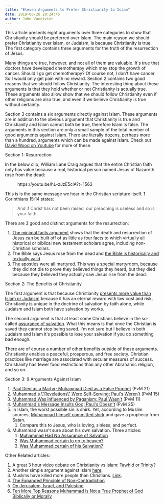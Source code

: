 ```yaml
---
title: "Eleven Arguments to Prefer Christianity to Islam"
date: 2019-06-28 20:24:45
author: John Vandivier
---
```




<!-- wp:paragraph -->
<p>This article presents eight arguments over three categories to show that Christianity should be preferred over Islam. The main reason we should prefer Christianity over Islam, or Judaism, is because Christianity is true. The first category contains three arguments for the truth of the resurrection of Jesus.</p>
<!-- /wp:paragraph -->

<!-- wp:paragraph -->
<p>Many things are true, however, and not all of them are valuable. It's true that doctors have developed chemotherapy which may stop the growth of cancer. Should I go get chemotherapy? Of course not, I don't have cancer. So I would only get pain with no reward. Section 2 contains two good reasons that we should follow Christianity. The interesting thing about these arguments is that they hold whether or not Christianity is actually true. These arguments also allow show that we should follow Christianity even if other religions are also true, and even if we believe Christianity is true without certainty.</p>
<!-- /wp:paragraph -->

<!-- wp:paragraph -->
<p>Section 3 contains a six arguments directly against Islam. These arguments are in addition to the obvious argument that Christianity is true and Christianity and Islam cannot both be true, therefore Islam is false. The arguments in this section are only a small sample of the total number of good arguments against Islam. There are literally dozens, perhaps more than a hundred, arguments which can be made against Islam. Check out<a href=\"https://www.youtube.com/channel/UCy5H0uunC2qMk0iOF4SHKUw\"> David Wood on Youtube</a> for more of these.</p>
<!-- /wp:paragraph -->

<!-- wp:paragraph -->
<p>Section 1: Resurrection</p>
<!-- /wp:paragraph -->

<!-- wp:paragraph -->
<p>In the below clip, William Lane Craig argues that the entire Christian faith only has value because a real, historical person named Jesus of Nazareth rose from the dead:</p>
<!-- /wp:paragraph -->

<!-- wp:core-embed/youtube {\"url\":\"https://youtu.be/hL-zJzE5clA?t=1563\",\"type\":\"video\",\"providerNameSlug\":\"youtube\",\"className\":\"wp-embed-aspect-16-9 wp-has-aspect-ratio\"} -->
<figure class=\"wp-block-embed-youtube wp-block-embed is-type-video is-provider-youtube wp-embed-aspect-16-9 wp-has-aspect-ratio\"><div class=\"wp-block-embed__wrapper\">
https://youtu.be/hL-zJzE5clA?t=1563
</div></figure>
<!-- /wp:core-embed/youtube -->

<!-- wp:paragraph -->
<p>This is is the same message we hear in the Christian scripture itself. 1 Corinthians 15:14 states:</p>
<!-- /wp:paragraph -->

<!-- wp:quote -->
<blockquote class=\"wp-block-quote\"><p>And if Christ has not been raised, our preaching is useless and so is your faith. </p></blockquote>
<!-- /wp:quote -->

<!-- wp:paragraph -->
<p>There are 3 good and distinct arguments for the resurrection:</p>
<!-- /wp:paragraph -->

<!-- wp:list {\"ordered\":true} -->
<ol><li><a href=\"https://crossexamined.org/the-minimal-facts-of-the-resurrection/\">The minimal facts argument</a> shows that the death and resurrection of Jesus can be built off of as little as four facts to which virtually all historical or biblical new testament scholars agree, including non-Christian scholars.</li><li>The Bible says Jesus rose from the dead and <a href=\"http://www.afterecon.com/religion/#bible-is-valid\">the Bible is historically and textually valid</a>.</li><li>The apostles were all martyred. <a href=\"https://www.youtube.com/watch?v=RlLYUfC-LJQ\">This was a special martyrdom</a>, because they did not die to prove they believed things they heard, but they died because they believed they actually saw Jesus rise from the dead.</li></ol>
<!-- /wp:list -->

<!-- wp:paragraph -->
<p>Section 2: The Benefits of Christianity</p>
<!-- /wp:paragraph -->

<!-- wp:paragraph -->
<p>The first argument is that because Christianity <a href=\"http://www.afterecon.com/philosophy-religion-and-apologetics/odd-argument-belief-god-vandivierian-wager/\">presents more value than Islam or Judaism</a> because it has an eternal reward with low cost and risk. Christianity is unique in the doctrine of salvation by faith alone, while Judaism and Islam both have salvation by works.</p>
<!-- /wp:paragraph -->

<!-- wp:paragraph -->
<p>The second argument is that at least some Christians believe in the so-called <a href=\"https://www.allaboutgod.com/assurance-of-salvation.htm\">assurance of salvation</a>. What this means is that once the Christian is saved they cannot stop being saved. I'm not sure but I believe in both Judaism and Islam it's possible to lose your salvation if you do something bad enough.</p>
<!-- /wp:paragraph -->

<!-- wp:paragraph -->
<p>There are of course a number of other benefits outside of these arguments. Christianity enables a peaceful, prosperous, and free society. Christian practices like marriage are associated with secular measures of success. Christianity has fewer food restrictions than any other Abrahamic religion, and so on.</p>
<!-- /wp:paragraph -->

<!-- wp:paragraph -->
<p>Section 3: 6 Arguments Against Islam</p>
<!-- /wp:paragraph -->

<!-- wp:list {\"ordered\":true} -->
<ol><li><a href=\"https://www.youtube.com/watch?v=Sj4puTvJ9Xs&amp;feature=share\">Paul Died as a Martyr; Muhammad Died as a False Prophet</a> (PvM 21)</li><li><a href=\"https://www.youtube.com/watch?v=GphLp9vm26s\">Muhammad's \"Revelations\" Were Self-Serving; Paul's Weren't</a> (PvM 15)</li><li><a href=\"https://www.youtube.com/watch?v=tQtqqZfedzk\">Muhammad Was Influenced by Paganism; Paul Wasn't</a> (PvM 11)</li><li><a href=\"https://www.youtube.com/watch?v=iqo6iAy2-ic\">Muhammad's Message Insults God; Paul's Doesn't</a> (PvM 25)</li><li>In Islam, the worst possible sin is shirk. Yet, according to Muslim sources, <a href=\"https://www.youtube.com/watch?v=ijuMRAsanNk\">Muhammad himself committed shirk</a> and gave a prophecy from Satan.<ol><li>Compare this to Jesus, who is loving, sinless, and perfect.</li></ol></li><li>Muhammad wasn't sure about his own salvation. Three articles:<ol><li><a href=\"http://www.answeringmuslims.com/2014/03/muhammad-had-no-assurance-of-salvation.html\">Muhammad Had No Assurance of Salvation</a></li><li><a href=\"http://www.jesus-islam.org/questions/muhammad-etait-il-certain-daller-au-paradis/\">Was Muhammad certain to go to heaven?</a></li><li><a href=\"https://www.answering-islam.org/authors/shamoun/muhammad_salvation.html\">Was Muhammad certain of his Salvation?</a></li></ol></li></ol>
<!-- /wp:list -->

<!-- wp:paragraph -->
<p>Other Related articles:</p>
<!-- /wp:paragraph -->

<!-- wp:list {\"ordered\":true} -->
<ol><li>A great 3 hour video debate on Christianity vs Islam: <a href=\"http://www.afterecon.com/philosophy-religion-and-apologetics/tawhid-or-trinity/\">Tawhid or Trinity</a>?</li><li>Another simple argument against Islam <a href=\"http://www.afterecon.com/philosophy-religion-and-apologetics/pro-strict-interpretation-contra-islam/\">here</a>.</li><li>Muslims have killed more people than Christians. <a href=\"http://www.afterecon.com/philosophy-religion-and-apologetics/deaths-by-worldview/\">Link</a>.</li><li><a href=\"http://www.afterecon.com/philosophy-religion-and-apologetics/6-logical-insights/\">The Expanded Principle of Non-Contradiction</a></li><li><a href=\"http://www.afterecon.com/politics-and-government/jerusalem-israel-palestine/\">On Jerusalem, Israel, and Palestine</a></li><li><a href=\"https://www.youtube.com/watch?v=AfzQ3oVvdXc\">Ten More Top Reasons Muhammad is Not a True Prophet of God Biblically or Morally</a></li></ol>
<!-- /wp:list -->